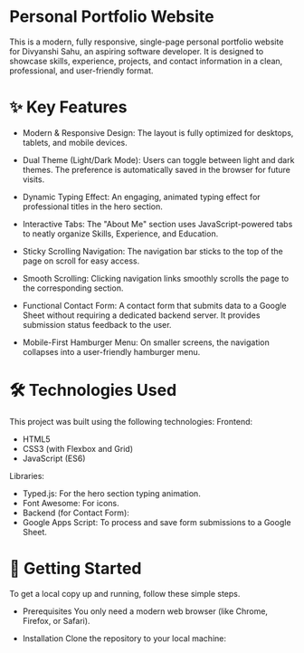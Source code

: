 # Personal Portfolio Website
This is a modern, fully responsive, single-page personal portfolio website for Divyanshi Sahu, an aspiring software developer. It is designed to showcase skills, experience, projects, and contact information in a clean, professional, and user-friendly format.

# ✨ Key Features
- Modern & Responsive Design: The layout is fully optimized for desktops, tablets, and mobile devices.

- Dual Theme (Light/Dark Mode): Users can toggle between light and dark themes. The preference is automatically saved in the browser for future visits.

- Dynamic Typing Effect: An engaging, animated typing effect for professional titles in the hero section.

- Interactive Tabs: The "About Me" section uses JavaScript-powered tabs to neatly organize Skills, Experience, and Education.

- Sticky Scrolling Navigation: The navigation bar sticks to the top of the page on scroll for easy access.

- Smooth Scrolling: Clicking navigation links smoothly scrolls the page to the corresponding section.

- Functional Contact Form: A contact form that submits data to a Google Sheet without requiring a dedicated backend server. It provides submission status feedback to the user.

- Mobile-First Hamburger Menu: On smaller screens, the navigation collapses into a user-friendly hamburger menu.

# 🛠️ Technologies Used
This project was built using the following technologies:
Frontend:
- HTML5
- CSS3 (with Flexbox and Grid)
- JavaScript (ES6)

Libraries:
- Typed.js: For the hero section typing animation.
- Font Awesome: For icons.
- Backend (for Contact Form):
- Google Apps Script: To process and save form submissions to a Google Sheet.

# 🚀 Getting Started
To get a local copy up and running, follow these simple steps.

- Prerequisites
You only need a modern web browser (like Chrome, Firefox, or Safari).

- Installation
Clone the repository to your local machine:
